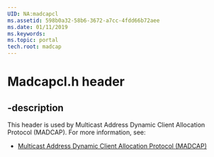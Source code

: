 ```yaml
---
UID: NA:madcapcl
ms.assetid: 598b0a32-58b6-3672-a7cc-4fdd66b72aee
ms.date: 01/11/2019
ms.keywords: 
ms.topic: portal
tech.root: madcap
---
```


# Madcapcl.h header


## -description


This header is used by Multicast Address Dynamic Client Allocation Protocol (MADCAP). For more information, see:

- [Multicast Address Dynamic Client Allocation Protocol (MADCAP)](../_madcap/index.md)

